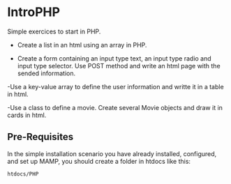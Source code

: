 # IntroPHP

Simple exercices to start in PHP. 

- Create a list in an html using an array in PHP. 

- Create a form containing an input type text, an input type radio and input type selector. Use POST method and write an html page with the sended information.

-Use a key-value array to define the user information and writte it in a table in html.

-Use a class to define a movie. Create  several Movie objects and draw it in cards in html.

## Pre-Requisites

In the simple installation scenario you have already installed, configured, and set up MAMP, you should create a folder in htdocs like this:

`htdocs/PHP`

